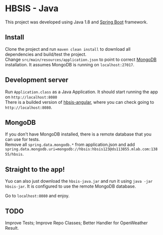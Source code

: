 # HBSIS - Java

This project was developed using Java 1.8 and [Spring Boot](https://spring.io) framework.

## Install

Clone the project and run `maven clean install` to download all dependencies and build/test the project.  
Change `src/main/resources/application.json` to point to correct [MongoDB](https://mongodb.com) installation. It assumes MongoDB is running on `localhost:27017`.  

## Development server

Run `Application.class` as a Java Application. It should start running the app on `http://localhost:8080`  
There is a builded version of [hbsis-angular](https://github.com/tarcio/hbsis-angular), where you can check going to `http://localhost:8080`.

## MongoDB

If you don't have MongoDB installed, there is a remote database that you can use for tests.  
Remove all `spring.data.mongodb.*` from application.json and add `spring.data.mongodb.uri=mongodb://hbsis:hbsis123@ds113855.mlab.com:13855/hbsis`.

## Straight to the app!

Yuo can also just download the `hbsis-java.jar` and run it using `java -jar hbsis-jar`. It is configured to use the remote MongoDB database.  

Go to `localhost:8080` and enjoy.

## TODO

Improve Tests; Improve Repo Classes; Better Handler for OpenWeather Result.
